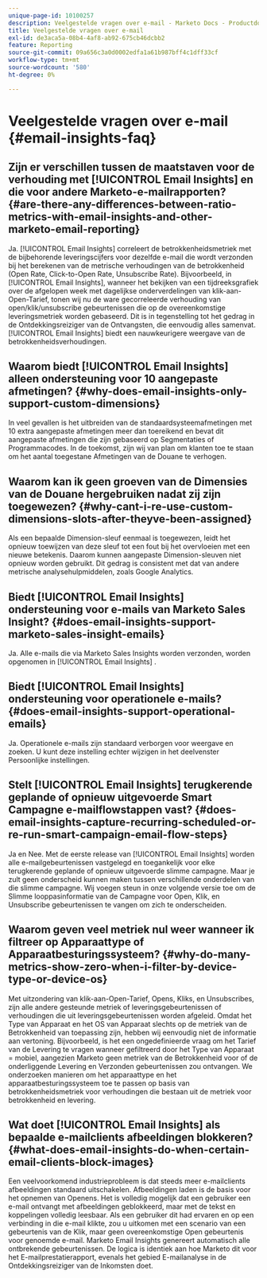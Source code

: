 ```yaml
---
unique-page-id: 10100257
description: Veelgestelde vragen over e-mail - Marketo Docs - Productdocumentatie
title: Veelgestelde vragen over e-mail
exl-id: de3aca5a-08b4-4af8-ab92-675cb46dcbb2
feature: Reporting
source-git-commit: 09a656c3a0d0002edfa1a61b987bff4c1dff33cf
workflow-type: tm+mt
source-wordcount: '580'
ht-degree: 0%

---
```


# Veelgestelde vragen over e-mail {#email-insights-faq}

## Zijn er verschillen tussen de maatstaven voor de verhouding met [!UICONTROL Email Insights] en die voor andere Marketo-e-mailrapporten? {#are-there-any-differences-between-ratio-metrics-with-email-insights-and-other-marketo-email-reporting}

Ja. [!UICONTROL Email Insights] correleert de betrokkenheidsmetriek met de bijbehorende leveringscijfers voor dezelfde e-mail die wordt verzonden bij het berekenen van de metrische verhoudingen van de betrokkenheid (Open Rate, Click-to-Open Rate, Unsubscribe Rate). Bijvoorbeeld, in [!UICONTROL Email Insights], wanneer het bekijken van een tijdreeksgrafiek over de afgelopen week met dagelijkse onderverdelingen van klik-aan-Open-Tarief, tonen wij nu de ware gecorreleerde verhouding van open/klik/unsubscribe gebeurtenissen die op de overeenkomstige leveringsmetriek worden gebaseerd. Dit is in tegenstelling tot het gedrag in de Ontdekkingsreiziger van de Ontvangsten, die eenvoudig alles samenvat. [!UICONTROL Email Insights] biedt een nauwkeurigere weergave van de betrokkenheidsverhoudingen.

## Waarom biedt [!UICONTROL Email Insights] alleen ondersteuning voor 10 aangepaste afmetingen? {#why-does-email-insights-only-support-custom-dimensions}

In veel gevallen is het uitbreiden van de standaardsysteemafmetingen met 10 extra aangepaste afmetingen meer dan toereikend en bevat dit aangepaste afmetingen die zijn gebaseerd op Segmentaties of Programmacodes. In de toekomst, zijn wij van plan om klanten toe te staan om het aantal toegestane Afmetingen van de Douane te verhogen.

## Waarom kan ik geen groeven van de Dimensies van de Douane hergebruiken nadat zij zijn toegewezen? {#why-cant-i-re-use-custom-dimensions-slots-after-theyve-been-assigned}

Als een bepaalde Dimension-sleuf eenmaal is toegewezen, leidt het opnieuw toewijzen van deze sleuf tot een fout bij het overvloeien met een nieuwe betekenis. Daarom kunnen aangepaste Dimension-sleuven niet opnieuw worden gebruikt. Dit gedrag is consistent met dat van andere metrische analysehulpmiddelen, zoals Google Analytics.

## Biedt [!UICONTROL Email Insights] ondersteuning voor e-mails van Marketo Sales Insight? {#does-email-insights-support-marketo-sales-insight-emails}

Ja. Alle e-mails die via Marketo Sales Insights worden verzonden, worden opgenomen in [!UICONTROL Email Insights] .

## Biedt [!UICONTROL Email Insights] ondersteuning voor operationele e-mails? {#does-email-insights-support-operational-emails}

Ja. Operationele e-mails zijn standaard verborgen voor weergave en zoeken. U kunt deze instelling echter wijzigen in het deelvenster Persoonlijke instellingen.

## Stelt [!UICONTROL Email Insights] terugkerende geplande of opnieuw uitgevoerde Smart Campagne e-mailflowstappen vast? {#does-email-insights-capture-recurring-scheduled-or-re-run-smart-campaign-email-flow-steps}

Ja en Nee. Met de eerste release van [!UICONTROL Email Insights] worden alle e-mailgebeurtenissen vastgelegd en toegankelijk voor elke terugkerende geplande of opnieuw uitgevoerde slimme campagne. Maar je zult geen onderscheid kunnen maken tussen verschillende onderdelen van die slimme campagne. Wij voegen steun in onze volgende versie toe om de Slimme looppasinformatie van de Campagne voor Open, Klik, en Unsubscribe gebeurtenissen te vangen om zich te onderscheiden.

## Waarom geven veel metriek nul weer wanneer ik filtreer op Apparaattype of Apparaatbesturingssysteem? {#why-do-many-metrics-show-zero-when-i-filter-by-device-type-or-device-os}

Met uitzondering van klik-aan-Open-Tarief, Opens, Kliks, en Unsubscribes, zijn alle andere gesteunde metriek of leveringsgebeurtenissen of verhoudingen die uit leveringsgebeurtenissen worden afgeleid. Omdat het Type van Apparaat en het OS van Apparaat slechts op de metriek van de Betrokkenheid van toepassing zijn, hebben wij eenvoudig niet de informatie aan vertoning. Bijvoorbeeld, is het een ongedefinieerde vraag om het Tarief van de Levering te vragen wanneer gefiltreerd door het Type van Apparaat = mobiel, aangezien Marketo geen metriek van de Betrokkenheid voor of de onderliggende Levering en Verzonden gebeurtenissen zou ontvangen. We onderzoeken manieren om het apparaattype en het apparaatbesturingssysteem toe te passen op basis van betrokkenheidsmetriek voor verhoudingen die bestaan uit de metriek voor betrokkenheid en levering.

## Wat doet [!UICONTROL Email Insights] als bepaalde e-mailclients afbeeldingen blokkeren? {#what-does-email-insights-do-when-certain-email-clients-block-images}

Een veelvoorkomend industrieprobleem is dat steeds meer e-mailclients afbeeldingen standaard uitschakelen. Afbeeldingen laden is de basis voor het opnemen van Openens. Het is volledig mogelijk dat een gebruiker een e-mail ontvangt met afbeeldingen geblokkeerd, maar met de tekst en koppelingen volledig leesbaar. Als een gebruiker dit had ervaren en op een verbinding in die e-mail klikte, zou u uitkomen met een scenario van een gebeurtenis van de Klik, maar geen overeenkomstige Open gebeurtenis voor genoemde e-mail. Marketo Email Insights genereert automatisch alle ontbrekende gebeurtenissen. De logica is identiek aan hoe Marketo dit voor het E-mailprestatierapport, evenals het gebied E-mailanalyse in de Ontdekkingsreiziger van de Inkomsten doet.

